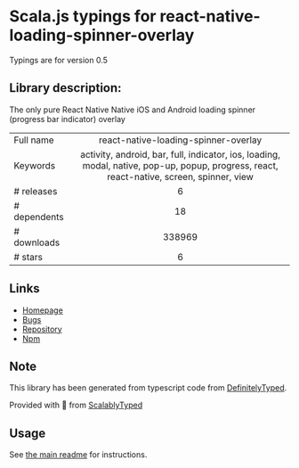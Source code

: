 
# Scala.js typings for react-native-loading-spinner-overlay

Typings are for version 0.5

## Library description:
The only pure React Native Native iOS and Android loading spinner (progress bar indicator) overlay

|                    |                 |
| ------------------ | :-------------: |
| Full name          | react-native-loading-spinner-overlay |
| Keywords           | activity, android, bar, full, indicator, ios, loading, modal, native, pop-up, popup, progress, react, react-native, screen, spinner, view |
| # releases         | 6 |
| # dependents       | 18 |
| # downloads        | 338969 |
| # stars            | 6 |

## Links
- [Homepage](https://github.com/joinspontaneous/react-native-loading-spinner-overlay)
- [Bugs](https://github.com/joinspontaneous/react-native-loading-spinner-overlay/issues)
- [Repository](https://github.com/joinspontaneous/react-native-loading-spinner-overlay)
- [Npm](https://www.npmjs.com/package/react-native-loading-spinner-overlay)
    


## Note
This library has been generated from typescript code from [DefinitelyTyped](https://definitelytyped.org).

Provided with :purple_heart: from [ScalablyTyped](https://github.com/oyvindberg/ScalablyTyped)

## Usage
See [the main readme](../../readme.md) for instructions.


